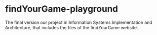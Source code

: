 # findYourGame-playground
The final version our project in Information Systems Implementation and Architecture, that includes the files of the findYourGame website.
